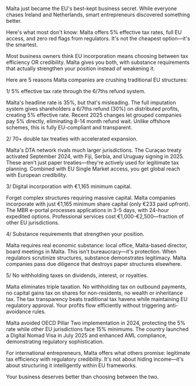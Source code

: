 Malta just became the EU's best-kept business secret. While everyone chases Ireland and Netherlands, smart entrepreneurs discovered something better.

Here's what most don't know: Malta offers 5% effective tax rates, full EU access, and zero red flags from regulators. It's not the cheapest option—it's the smartest.

Most business owners think EU incorporation means choosing between tax efficiency OR credibility. Malta gives you both, with substance requirements that actually strengthen your position instead of weakening it.

Here are 5 reasons Malta companies are crushing traditional EU structures:

1/ 5% effective tax rate through the 6/7ths refund system.

Malta's headline rate is 35%, but that's misleading. The full imputation system gives shareholders a 6/7ths refund (30%) on distributed profits, creating 5% effective rate. Recent 2025 changes let grouped companies pay 5% directly, eliminating 8-14 month refund wait. Unlike offshore schemes, this is fully EU-compliant and transparent.

2/ 70+ double tax treaties with accelerated expansion.

Malta's DTA network rivals much larger jurisdictions. The Curaçao treaty activated September 2024, with Fiji, Serbia, and Uruguay signing in 2025. These aren't just paper treaties—they're actively used for legitimate tax planning. Combined with EU Single Market access, you get global reach with European credibility.

3/ Digital incorporation with €1,165 minimum capital.

Forget complex structures requiring massive capital. Malta companies incorporate with just €1,165 minimum share capital (only €233 paid upfront). The MBR e-portal processes applications in 3-5 days, with 24-hour expedited options. Professional services cost €1,000-€2,500—fraction of other EU jurisdictions.

4/ Substance requirements that strengthen your position.

Malta requires real economic substance: local office, Malta-based director, board meetings in Malta. This isn't bureaucracy—it's protection. When regulators scrutinize structures, substance demonstrates legitimacy. Malta companies pass due diligence that destroys paper structures elsewhere.

5/ No withholding taxes on dividends, interest, or royalties.

Malta eliminates triple taxation. No withholding tax on outbound payments, no capital gains tax on shares for non-residents, no wealth or inheritance tax. The tax transparency beats traditional tax havens while maintaining EU regulatory approval. Your profits flow efficiently without triggering anti-avoidance rules.

Malta avoided OECD Pillar Two implementation in 2024, protecting the 5% rate while other EU jurisdictions face 15% minimums. The country launched a Digital Nomad Visa in July 2025 and enhanced AML compliance, demonstrating regulatory sophistication.

For international entrepreneurs, Malta offers what others promise: legitimate tax efficiency with regulatory credibility. It's not about hiding income—it's about structuring it intelligently within EU frameworks.

Your business deserves better than choosing between the two.